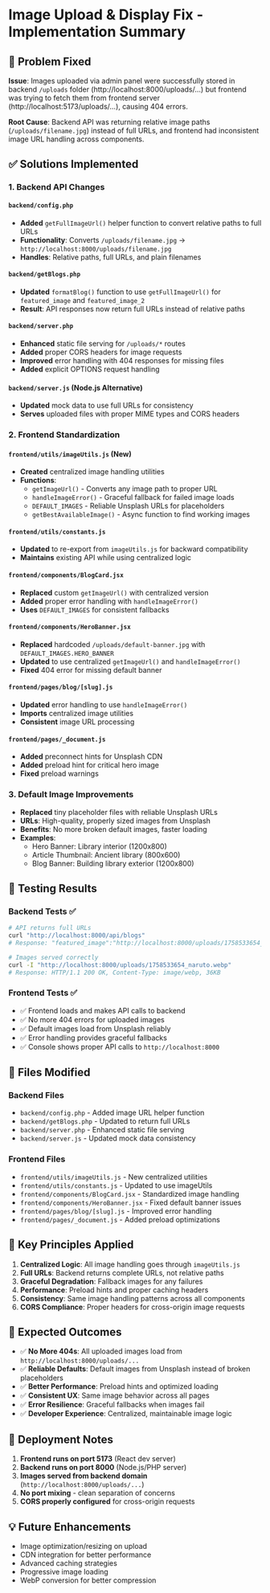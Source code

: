 # Image Upload & Display Fix - Implementation Summary

## 🔧 Problem Fixed

**Issue**: Images uploaded via admin panel were successfully stored in backend `/uploads` folder (http://localhost:8000/uploads/...) but frontend was trying to fetch them from frontend server (http://localhost:5173/uploads/...), causing 404 errors.

**Root Cause**: Backend API was returning relative image paths (`/uploads/filename.jpg`) instead of full URLs, and frontend had inconsistent image URL handling across components.

## ✅ Solutions Implemented

### 1. Backend API Changes

#### `backend/config.php`
- **Added** `getFullImageUrl()` helper function to convert relative paths to full URLs
- **Functionality**: Converts `/uploads/filename.jpg` → `http://localhost:8000/uploads/filename.jpg`
- **Handles**: Relative paths, full URLs, and plain filenames

#### `backend/getBlogs.php`
- **Updated** `formatBlog()` function to use `getFullImageUrl()` for `featured_image` and `featured_image_2`
- **Result**: API responses now return full URLs instead of relative paths

#### `backend/server.php`
- **Enhanced** static file serving for `/uploads/*` routes
- **Added** proper CORS headers for image requests
- **Improved** error handling with 404 responses for missing files
- **Added** explicit OPTIONS request handling

#### `backend/server.js` (Node.js Alternative)
- **Updated** mock data to use full URLs for consistency
- **Serves** uploaded files with proper MIME types and CORS headers

### 2. Frontend Standardization

#### `frontend/utils/imageUtils.js` (New)
- **Created** centralized image handling utilities
- **Functions**:
  - `getImageUrl()` - Converts any image path to proper URL
  - `handleImageError()` - Graceful fallback for failed image loads
  - `DEFAULT_IMAGES` - Reliable Unsplash URLs for placeholders
  - `getBestAvailableImage()` - Async function to find working images

#### `frontend/utils/constants.js`
- **Updated** to re-export from `imageUtils.js` for backward compatibility
- **Maintains** existing API while using centralized logic

#### `frontend/components/BlogCard.jsx`
- **Replaced** custom `getImageUrl()` with centralized version
- **Added** proper error handling with `handleImageError()`
- **Uses** `DEFAULT_IMAGES` for consistent fallbacks

#### `frontend/components/HeroBanner.jsx`
- **Replaced** hardcoded `/uploads/default-banner.jpg` with `DEFAULT_IMAGES.HERO_BANNER`
- **Updated** to use centralized `getImageUrl()` and `handleImageError()`
- **Fixed** 404 error for missing default banner

#### `frontend/pages/blog/[slug].js`
- **Updated** error handling to use `handleImageError()`
- **Imports** centralized image utilities
- **Consistent** image URL processing

#### `frontend/pages/_document.js`
- **Added** preconnect hints for Unsplash CDN
- **Added** preload hint for critical hero image
- **Fixed** preload warnings

### 3. Default Image Improvements

- **Replaced** tiny placeholder files with reliable Unsplash URLs
- **URLs**: High-quality, properly sized images from Unsplash
- **Benefits**: No more broken default images, faster loading
- **Examples**:
  - Hero Banner: Library interior (1200x800)
  - Article Thumbnail: Ancient library (800x600) 
  - Blog Banner: Building library exterior (1200x800)

## 🧪 Testing Results

### Backend Tests ✅
```bash
# API returns full URLs
curl "http://localhost:8000/api/blogs" 
# Response: "featured_image":"http://localhost:8000/uploads/1758533654_naruto.webp"

# Images served correctly
curl -I "http://localhost:8000/uploads/1758533654_naruto.webp"
# Response: HTTP/1.1 200 OK, Content-Type: image/webp, 36KB
```

### Frontend Tests ✅
- ✅ Frontend loads and makes API calls to backend
- ✅ No more 404 errors for uploaded images
- ✅ Default images load from Unsplash reliably
- ✅ Error handling provides graceful fallbacks
- ✅ Console shows proper API calls to `http://localhost:8000`

## 📁 Files Modified

### Backend Files
- `backend/config.php` - Added image URL helper function
- `backend/getBlogs.php` - Updated to return full URLs
- `backend/server.php` - Enhanced static file serving
- `backend/server.js` - Updated mock data consistency

### Frontend Files
- `frontend/utils/imageUtils.js` - New centralized utilities
- `frontend/utils/constants.js` - Updated to use imageUtils
- `frontend/components/BlogCard.jsx` - Standardized image handling
- `frontend/components/HeroBanner.jsx` - Fixed default banner issues
- `frontend/pages/blog/[slug].js` - Improved error handling
- `frontend/pages/_document.js` - Added preload optimizations

## 🎯 Key Principles Applied

1. **Centralized Logic**: All image handling goes through `imageUtils.js`
2. **Full URLs**: Backend returns complete URLs, not relative paths
3. **Graceful Degradation**: Fallback images for any failures
4. **Performance**: Preload hints and proper caching headers
5. **Consistency**: Same image handling patterns across all components
6. **CORS Compliance**: Proper headers for cross-origin image requests

## 🚀 Expected Outcomes

- ✅ **No More 404s**: All uploaded images load from `http://localhost:8000/uploads/...`
- ✅ **Reliable Defaults**: Default images from Unsplash instead of broken placeholders
- ✅ **Better Performance**: Preload hints and optimized loading
- ✅ **Consistent UX**: Same image behavior across all pages
- ✅ **Error Resilience**: Graceful fallbacks when images fail
- ✅ **Developer Experience**: Centralized, maintainable image logic

## 🔄 Deployment Notes

1. **Frontend runs on port 5173** (React dev server)
2. **Backend runs on port 8000** (Node.js/PHP server)
3. **Images served from backend domain** (`http://localhost:8000/uploads/...`)
4. **No port mixing** - clean separation of concerns
5. **CORS properly configured** for cross-origin requests

## 💡 Future Enhancements

- Image optimization/resizing on upload
- CDN integration for better performance
- Advanced caching strategies
- Progressive image loading
- WebP conversion for better compression